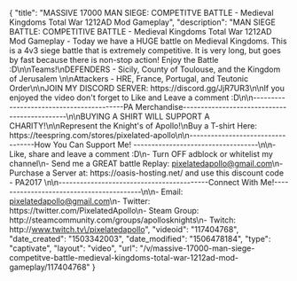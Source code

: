 {
    "title": "MASSIVE 17000 MAN SIEGE: COMPETITVE BATTLE - Medieval Kingdoms Total War 1212AD Mod Gameplay",
    "description": "MAN SIEGE BATTLE: COMPETITIVE BATTLE - Medieval Kingdoms Total War 1212AD Mod Gameplay - Today we have a HUGE battle on Medieval Kingdoms. This is a 4v3 siege battle that is extremely competitive. It is very long, but goes by fast because there is non-stop action! Enjoy the Battle :D\n\nTeams!\nDEFENDERS - Sicily, County of Toulouse, and the Kingdom of Jerusalem \n\nAttackers - HRE, France, Portugal, and Teutonic Order\n\nJOIN MY DISCORD SERVER: https:\/\/discord.gg\/JjR7UR3\n\nIf you enjoyed the video don't forget to Like and Leave a comment :D\n\n-----------------------------------------PA Merchandise---------------------------------------------\n\nBUYING A SHIRT WILL SUPPORT A CHARITY!\n\nRepresent the Knight's of Apollo!\nBuy a T-shirt Here: https:\/\/teespring.com\/stores\/pixelated-apollo\n\n----------------------------------How You Can Support Me! -----------------------------------\n\n- Like, share and leave a comment :D\n- Turn OFF adblock or whitelist my channel\n- Send me a GREAT battle Replay: pixelatedapollo@gmail.com\n- Purchase a Server at: https:\/\/oasis-hosting.net\/ and use this discount code - PA2017 \n\n------------------------------------------Connect With Me!-----------------------------------------\n\n- Email: pixelatedapollo@gmail.com\n- Twitter: https:\/\/twitter.com\/PixelatedApollo\n- Steam Group:  http:\/\/steamcommunity.com\/groups\/apollosknights\n- Twitch: http:\/\/www.twitch.tv\/pixelatedapollo",
    "videoid": "117404768",
    "date_created": "1503342003",
    "date_modified": "1506478184",
    "type": "captivate",
    "layout": "video",
    "url": "\/v\/massive-17000-man-siege-competitve-battle-medieval-kingdoms-total-war-1212ad-mod-gameplay\/117404768"
}
